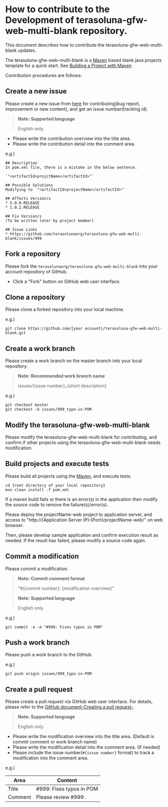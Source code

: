 # How to contribute to the Development of terasoluna-gfw-web-multi-blank repository.

This document describes how to contribute the terasoluna-gfw-web-multi-blank updates.

The terasoluna-gfw-web-multi-blank is a [Maven](https://maven.apache.org/) based blank java projects template for a quick start. 
See [Building a Project with Maven](https://maven.apache.org/run-maven/index.html)

Contribution procedures are follows:


## Create a new issue

Please create a new issue from [here](https://github.com/terasolunaorg/terasoluna-gfw-web-multi-blank/issues/new?body=%23%23%20Description%0D%0A%28%2A%2ARequired%2A%2A%3A%20Please%20write%20issue%20description%29%0D%0A%0D%0A%23%23%20Possible%20Solutions%0D%0A%28Optional%3A%20Please%20write%20solutions%20of%20this%20issue%20you%20think%29%0D%0A%0D%0A%23%23%20Affects%20Version%2Fs%0D%0A%28%2A%2ARequired%2A%2A%3A%20Please%20select%20affected%20versions%29%0D%0A%2A%205.0.0.RELEASE%0D%0A%2A%201.0.2.RELEASE%0D%0A%0D%0A%23%23%20Fix%20Version%2Fs%0D%0A%28To%20be%20written%20later%20by%20project%20member%29%0D%0A%0D%0A%23%23%20Issue%20Links%0D%0A%28Optional%3A%20Please%20link%20to%20related%20issues%29%0D%0A%2A%20%23%7Bissue%20no%7D%0D%0A%2A%20or%20external%20url) for contributing(bug report, improvement or new content), and get an issue number(tracking id).

> **Note: Supported language**
>
> English only.

* Please write the contribution overview into the title area.
* Please write the contribution detail into the comment area.

 e.g.)
 ```
 ## Description
 In pom.xml file, there is a mistake in the below sentence.

 `"<artifactId>projctName</artifactId>"`

 ## Possible Solutions
 Modifying to `"<artifactId>projectName</artifactId>"`

 ## Affects Version/s
 * 5.0.0.RELEASE
 * 1.0.2.RELEASE

 ## Fix Version/s
 (To be written later by project member)

 ## Issue Links
 * https://github.com/terasolunaorg/terasoluna-gfw-web-multi-blank/issues/999
 ```

## Fork a repository

Please fork the `terasolunaorg/terasoluna-gfw-web-multi-blank` into your account repository of GitHub.

* Click a "Fork" button on GitHub web user interface.


## Clone a repository

Please clone a forked repository into your local machine.


e.g.)

```
git clone https://github.com/{your account}/terasoluna-gfw-web-multi-blank.git
```


## Create a work branch

Please create a work branch on the master branch into your local repository.

> **Note: Recommended work branch name**
>
> issues/{issue number}_{short description}

e.g.)

```
git checkout master
git checkout -b issues/999_typo-in-POM
```


## Modify the terasoluna-gfw-web-multi-blank

Please modify the terasoluna-gfw-web-multi-blank for contributing, and confirm if other projects using the terasoluna-gfw-web-multi-blank needs modification.


## Build projects and execute tests

Please build all projects using the [Maven](https://maven.apache.org/), and execute tests.

```
cd {root directory of your local repository}
mvn clean install -f pom.xml
```
If a maven build fails or there is an error(s) in the application then modify the source code to remove the failure(s)/error(s).

Please deploy the projectName-web project to application server, and access to "http://{Application Server IP}:{Port}/projectName-web/" on web browser.

Then, please develop sample application and confirm execution result as needed.
If the result has failed, please modify a source code again.


## Commit a modification

Please commit a modification.

> **Note: Commit comment format**
>
> "#{commit number}: {modification overview}"

> **Note: Supported language**
>
> English only.

e.g.)

```
git commit -a -m "#999: Fixes typos in POM"
```


## Push a work branch

Please push a work branch to the GitHub.

e.g.)

```
git push origin issues/999_typo-in-POM
```


## Create a pull request

Please create a pull request via GitHub web user interface.
For details, please refer to the [GitHub document-Creating a pull request-](https://help.github.com/articles/creating-a-pull-request/).

> **Note: Supported language**
>
> English only.

* Please write the modification overview into the title area. (Default is commit comment or work branch name)
* Please write the modification detail into the comment area. (If needed)
* Please include the issue number(`#{issue number}` format) to track a modification into the comment area.

e.g.)

| Area | Content |
| ----- | --------- |
| Title | #999: Fixes typos in POM |
| Comment | Please review #999 . |
